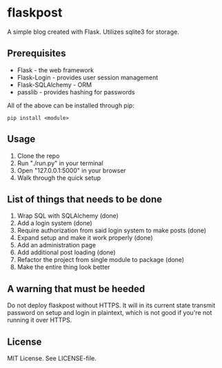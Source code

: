 # flaskpost
A simple blog created with Flask. Utilizes sqlite3 for storage.

## Prerequisites
* Flask - the web framework
* Flask-Login - provides user session management
* Flask-SQLAlchemy - ORM
* passlib - provides hashing for passwords

All of the above can be installed through pip:

    pip install <module>

## Usage
1. Clone the repo
2. Run "./run.py" in your terminal
3. Open "127.0.0.1:5000" in your browser
4. Walk through the quick setup

## List of things that needs to be done
1. Wrap SQL with SQLAlchemy (done)
2. Add a login system (done)
3. Require authorization from said login system to make posts (done)
4. Expand setup and make it work properly (done)
5. Add an administration page
6. Add additional post loading (done)
7. Refactor the project from single module to package (done)
8. Make the entire thing look better

## A warning that must be heeded
Do not deploy flaskpost without HTTPS. It will in its current state transmit
password on setup and login in plaintext, which is not good if you're not
running it over HTTPS.

## License
MIT License. See LICENSE-file.
